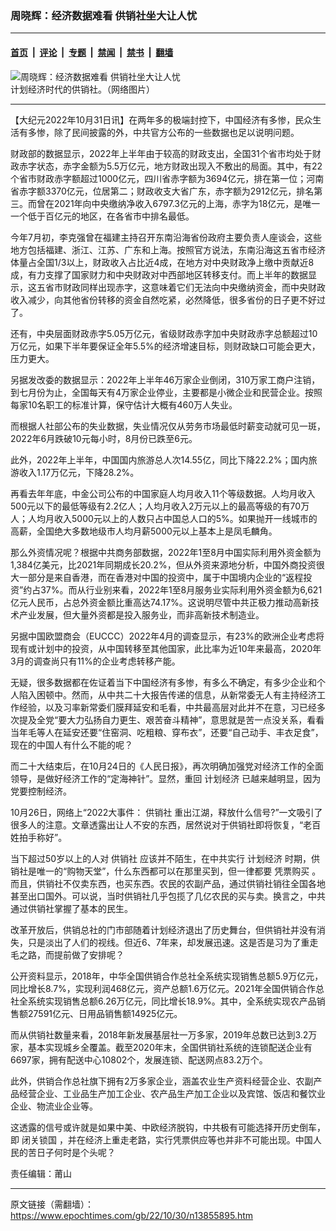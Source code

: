 ### 周晓辉：经济数据难看 供销社坐大让人忧

---

#### [首页](../../../..?n13855895) &nbsp;|&nbsp; [评论](../../../../../epoch-comment?n13855895) &nbsp;|&nbsp; [专题](../../../../../epoch-special?n13855895) &nbsp;|&nbsp; [禁闻](../../../../../epoch-news?n13855895) &nbsp;|&nbsp; [禁书](../../../../../books?n13855895) &nbsp;|&nbsp; [翻墙](https://github.com/gfw-breaker/nogfw/blob/master/README.md?n13855895)


<div><img alt="周晓辉：经济数据难看 供销社坐大让人忧" class="attachment-djy_600_400 size-djy_600_400 wp-post-image" src="https://i.epochtimes.com/assets/uploads/2022/10/id13850375-d7eec9f290687af2297df77348cb3c26-600x400.png"/>
<div class="caption">
 计划经济时代的供销社。（网络图片）
</div></div><hr/><div class="post_content" id="artbody" itemprop="articleBody">
 <!-- article content begin -->
 <p>
  【大纪元2022年10月31日讯】在两年多的极端封控下，中国经济有多惨，民众生活有多惨，除了民间披露的外，中共官方公布的一些数据也足以说明问题。
 </p>
 <p>
  财政部的数据显示，2022年上半年由于较高的财政支出，全国31个省市均处于财政赤字状态，赤字金额为5.5万亿元，地方财政出现入不敷出的局面。其中，有22个省市财政赤字额超过1000亿元，四川省赤字额为3694亿元，排在第一位；河南省赤字额3370亿元，位居第二；财政收支大省广东，赤字额为2912亿元，排名第三。而曾在2021年向中央缴纳净收入6797.3亿元的上海，赤字为18亿元，是唯一一个低于百亿元的地区，在各省市中排名最低。
 </p>
 <p>
  今年7月初，李克强曾在福建主持召开东南沿海省份政府主要负责人座谈会，这些地方包括福建、浙江、江苏、广东和上海。按照官方说法，东南沿海这五省市经济体量占全国1/3以上，财政收入占比近4成，在地方对中央财政净上缴中贡献近8成，有力支撑了国家财力和中央财政对中西部地区转移支付。而上半年的数据显示，这五省市财政同样出现赤字，这意味着它们无法向中央缴纳资金，而中央财政收入减少，向其他省份转移的资金自然吃紧，必然降低，很多省份的日子更不好过了。
 </p>
 <p>
  还有，中央层面财政赤字5.05万亿元，省级财政赤字加中央财政赤字总额超过10万亿元，如果下半年要保证全年5.5%的经济增速目标，则财政缺口可能会更大，压力更大。
 </p>
 <p>
  另据发改委的数据显示：2022年上半年46万家企业倒闭，310万家工商户注销，到七月份为止，全国每天有4万家企业停业，主要都是小微企业和民营企业。按照每家10名职工的标准计算，保守估计大概有460万人失业。
 </p>
 <p>
  而根据人社部公布的失业数据，失业情况仅从劳务市场最低时薪变动就可见一斑，2022年6月跌破10元每小时，8月份已跌至6元。
 </p>
 <p>
  此外，2022年上半年，中国国内旅游总人次14.55亿，同比下降22.2%；国内旅游收入1.17万亿元，下降28.2%。
 </p>
 <p>
  再看去年年底，中金公司公布的中国家庭人均月收入11个等级数据。人均月收入500元以下的最低等级有2.2亿人；人均月收入2万元以上的最高等级的有70万人；人均月收入5000元以上的人数只占中国总人口的5%。如果抛开一线城市的高薪，全国绝大多数地级市人均月薪5000元以上基本上是凤毛麟角。
 </p>
 <p>
  那么外资情况呢？根据中共商务部数据，2022年1至8月中国实际利用外资金额为1,384亿美元，比2021年同期成长20.2%，但从外资来源地分析，中国外商投资很大一部分是来自香港，而在香港对中国的投资中，属于中国境内企业的“返程投资”约占37%。而从行业别来看，2022年1至8月服务业实际利用外资金额为6,621亿元人民币，占总外资金额比重高达74.17%。这说明尽管中共正极力推动高新技术产业发展，但大量外资都是投入服务业，而非高新技术制造业。
 </p>
 <p>
  另据中国欧盟商会（EUCCC）2022年4月的调查显示，有23%的欧洲企业考虑将现有或计划中的投资，从中国转移至其他国家，此比率为近10年来最高，2020年3月的调查尚只有11%的企业考虑转移产能。
 </p>
 <p>
  无疑，很多数据都在佐证着当下中国经济有多惨，有多么不确定，有多少企业和个人陷入困顿中。然而，从中共二十大报告传递的信息，从新常委无人有主持经济工作经验，以及习率新常委们膜拜延安和毛看，中共最高层对此并不在意，习已经多次提及全党“要大力弘扬自力更生、艰苦奋斗精神”，意思就是苦一点没关系，看看当年毛等人在延安还要“住窑洞、吃粗粮、穿布衣”，还要“自己动手、丰衣足食”，现在的中国人有什么不能的呢？
 </p>
 <p>
  而二十大结束后，在10月24日的《人民日报》，再次明确加强党对经济工作的全面领导，是做好经济工作的“定海神针”。显然，重回
  <ok href="https://www.epochtimes.com/gb/tag/%E8%AE%A1%E5%88%92%E7%BB%8F%E6%B5%8E.html">
   计划经济
  </ok>
  已越来越明显，因为党要控制经济。
 </p>
 <p>
  10月26日，网络上“2022大事件：
  <ok href="https://www.epochtimes.com/gb/tag/%E4%BE%9B%E9%94%80%E7%A4%BE.html">
   供销社
  </ok>
  重出江湖，释放什么信号?”一文吸引了很多人的注意。文章透露出让人不安的东西，居然说对于供销社即将恢复，“老百姓拍手称好”。
 </p>
 <p>
  当下超过50岁以上的人对
  <ok href="https://www.epochtimes.com/gb/tag/%E4%BE%9B%E9%94%80%E7%A4%BE.html">
   供销社
  </ok>
  应该并不陌生，在中共实行
  <ok href="https://www.epochtimes.com/gb/tag/%E8%AE%A1%E5%88%92%E7%BB%8F%E6%B5%8E.html">
   计划经济
  </ok>
  时期，供销社是唯一的“购物天堂”，什么东西都可以在那里买到，但一律都要
  <ok href="https://www.epochtimes.com/gb/tag/%E5%87%AD%E7%A5%A8%E8%B4%AD%E4%B9%B0.html">
   凭票购买
  </ok>
  。而且，供销社不仅卖东西，也买东西。农民的农副产品，通过供销社销往全国各地甚至出口国外。可以说，当时供销社几乎包揽了几亿农民的买与卖。换言之，中共通过供销社掌握了基本的民生。
 </p>
 <p>
  改革开放后，供销总社的门市部随着计划经济退出了历史舞台，但供销社并没有消失，只是淡出了人们的视线。但近6、7年来，却发展迅速。这是否是习为了重走毛之路，而提前做了安排呢？
 </p>
 <p>
  公开资料显示，2018年，中华全国供销合作总社全系统实现销售总额5.9万亿元，同比增长8.7%，实现利润468亿元，资产总额1.6万亿元。2021年全国供销合作总社全系统实现销售总额6.26万亿元，同比增长18.9%。其中，全系统实现农产品销售额27591亿元、日用品销售额14925亿元。
 </p>
 <p>
  而从供销社数量来看，2018年新发展基层社一万多家，2019年总数已达到3.2万家，基本实现城乡全覆盖。截至2020年末，全国供销社系统的连锁配送企业有6697家，拥有配送中心10802个，发展连锁、配送网点83.2万个。
 </p>
 <p>
  此外，供销合作总社旗下拥有2万多家企业，涵盖农业生产资料经营企业、农副产品经营企业、工业品生产加工企业、农产品生产加工企业以及宾馆、饭店和餐饮业企业、物流业企业等。
 </p>
 <p>
  这透露的信号或许就是如果中美、中欧经济脱钩，中共极有可能选择开历史倒车，即
  <ok href="https://www.epochtimes.com/gb/tag/%E9%97%AD%E5%85%B3%E9%94%81%E5%9B%BD.html">
   闭关锁国
  </ok>
  ，并在经济上重走老路，实行凭票供应等也并非不可能出现。中国人民的苦日子何时是个头呢？
 </p>
 <p>
  责任编辑：莆山
 </p>
 <!-- article content end -->
 <div id="below_article_ad">
 </div>
</div>


---

原文链接（需翻墙）：https://www.epochtimes.com/gb/22/10/30/n13855895.htm